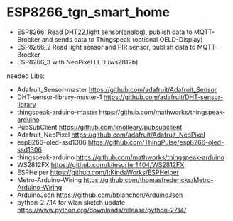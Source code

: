 # ESP8266_tgn_smart_home
  * ESP8266: Read DHT22,light sensor(analog), publish data to MQTT-Brocker and sends data to Thingspeak
(optional OELD-Display)
 * ESP8266_2 Read light sensor and PIR sensor, publish data to MQTT-Brocker
 * ESP8266_3 with NeoPixel LED (ws2812b)

needed Libs:
+ Adafruit_Sensor-master https://github.com/adafruit/Adafruit_Sensor
+ DHT-sensor-library-master-1 https://github.com/adafruit/DHT-sensor-library
+ thingspeak-arduino-master https://github.com/mathworks/thingspeak-arduino
+ PubSubClient https://github.com/knolleary/pubsubclient
+ Adafruit_NeoPixel https://github.com/adafruit/Adafruit_NeoPixel
+ esp8266-oled-ssd1306 https://github.com/ThingPulse/esp8266-oled-ssd1306
+ thingspeak-arduino https://github.com/mathworks/thingspeak-arduino
+ WS2812FX https://github.com/kitesurfer1404/WS2812FX
+ ESPHelper https://github.com/ItKindaWorks/ESPHelper
+ Metro-Arduino-Wiring https://github.com/thomasfredericks/Metro-Arduino-Wiring
+ ArduinoJson https://github.com/bblanchon/ArduinoJson
+ python-2.7.14 for wlan sketch update https://www.python.org/downloads/release/python-2714/

